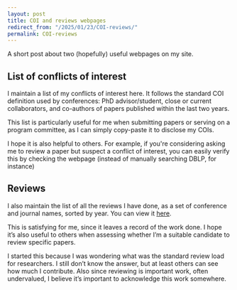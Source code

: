 ```yaml
---
layout: post
title: COI and reviews webpages
redirect_from: "/2025/01/23/COI-reviews/"
permalink: COI-reviews
---
```


A short post about two (hopefully) useful webpages on my site.

## List of conflicts of interest 

I maintain a list of my conflicts of interest here. It follows the standard 
COI definition used by conferences: PhD advisor/student, close or current 
collaborators, and co-authors of papers published within the last two years.

This list is particularly useful for me when submitting papers or serving 
on a program committee, as I can simply copy-paste it to disclose my COIs.

I hope it is also helpful to others. For example, if you're considering 
asking me to review a paper but suspect a conflict of interest, you can 
easily verify this by checking the webpage (instead of manually searching 
DBLP, for instance) 

## Reviews

I also maintain the list of all the reviews I have done, as a set of conference
and journal names, sorted by year. You can view it 
[here](https://perso.liris.cnrs.fr/lfeuilloley/reviews.html).

This is satisfying for me, since it leaves a record of the work done.
I hope it’s also useful to others when assessing whether I’m a suitable 
candidate to review specific papers.

I started this because I was wondering what was the standard review
load for researchers. I still don’t know the answer, but at least others 
can see how much I contribute. Also since reviewing is important work, 
often undervalued, I believe it’s important to acknowledge this work 
somewhere.



